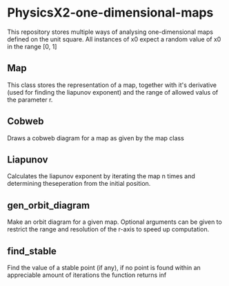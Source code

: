 # PhysicsX2-one-dimensional-maps

This repository stores multiple ways of analysing one-dimensional maps defined on the unit square.
All instances of x0 expect a random value of x0 in the range \[0, 1\]

## Map

This class stores the representation of a map, together with it's derivative (used for finding the liapunov exponent)
and the range of allowed valus of the parameter r.

## Cobweb

Draws a cobweb diagram for a map as given by the map class

## Liapunov

Calculates the liapunov exponent by iterating the map n times and determining theseperation from the initial position.

## gen_orbit_diagram

Make an orbit diagram for a given map. Optional arguments can be given to restrict the range and resolution of the r-axis to
speed up computation.

## find_stable

Find the value of a stable point (if any), if no point is found within an appreciable amount of iterations
the function returns $\inf$
